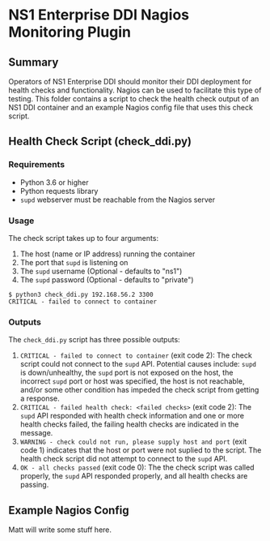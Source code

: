 # NS1 Enterprise DDI Nagios Monitoring Plugin

## Summary

Operators of NS1 Enterprise DDI should monitor their DDI deployment for health checks and functionality. Nagios can be used to facilitate this type of testing. This folder contains a script to check the health check output of an NS1 DDI container and an example Nagios config file that uses this check script.

## Health Check Script (check_ddi.py)

### Requirements

* Python 3.6 or higher
* Python requests library
* `supd` webserver must be reachable from the Nagios server

### Usage

The check script takes up to four arguments:

1. The host (name or IP address) running the container
2. The port that `supd` is listening on
3. The `supd` username (Optional - defaults to "ns1")
4. The `supd` password (Optional - defaults to "private")

```shell
$ python3 check_ddi.py 192.168.56.2 3300
CRITICAL - failed to connect to container
```

### Outputs

The `check_ddi.py` script has three possible outputs:

1. `CRITICAL - failed to connect to container` (exit code 2): The check script could not connect to the `supd` API. Potential causes include: `supd` is down/unhealthy, the `supd` port is not exposed on the host, the incorrect `supd` port or host was specified, the host is not reachable, and/or some other condition has impeded the check script from getting a response.
2. `CRITICAL - failed health check: <failed checks>` (exit code 2): The `supd` API responded with health check information and one or more health checks failed, the failing health checks are indicated in the message.
3. `WARNING - check could not run, please supply host and port` (exit code 1) indicates that the host or port were not suplied to the script. The health check script did not attempt to connect to the `supd` API.
4. `OK - all checks passed` (exit code 0): The the check script was called properly, the `supd` API responded properly, and all health checks are passing.

## Example Nagios Config

Matt will write some stuff here.
